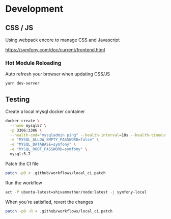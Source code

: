 # Development

## CSS / JS

Using webpack encore to manage CSS and Javascript

https://symfony.com/doc/current/frontend.html


### Hot Module Reloading

Auto refresh your browser when updating CSS/JS

```bash
yarn dev-server
```

## Testing

Create a local mysql docker container

```bash
docker create \
  --name mysql57 \
  -p 3306:3306 \
  --health-cmd="mysqladmin ping" --health-interval=10s --health-timeout=5s --health-retries=3 \
  -e "MYSQL_ALLOW_EMPTY_PASSWORD=false" \
  -e "MYSQL_DATABASE=symfony" \
  -e "MYSQL_ROOT_PASSWORD=symfony" \
  mysql:5.7
```

Patch the CI file

```bash
patch -p0 < .github/workflows/local_ci.patch
```

Run the workflow

```bash
act -P ubuntu-latest=shivammathur/node:latest -j symfony-local
```

When you're satisfied, revert the changes

```bash
patch -p0 -R < .github/workflows/local_ci.patch
```